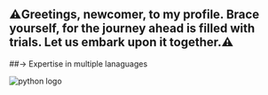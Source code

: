 ## ⚠️Greetings, newcomer, to my profile. Brace yourself, for the journey ahead is filled with trials. Let us embark upon it together.⚠️

##-> Expertise in multiple lanaguages

![python logo](https://github.com/Bqtty/Bqtty/assets/93125988/7142c3c8-e5ff-49f6-a269-eed66617c950)
